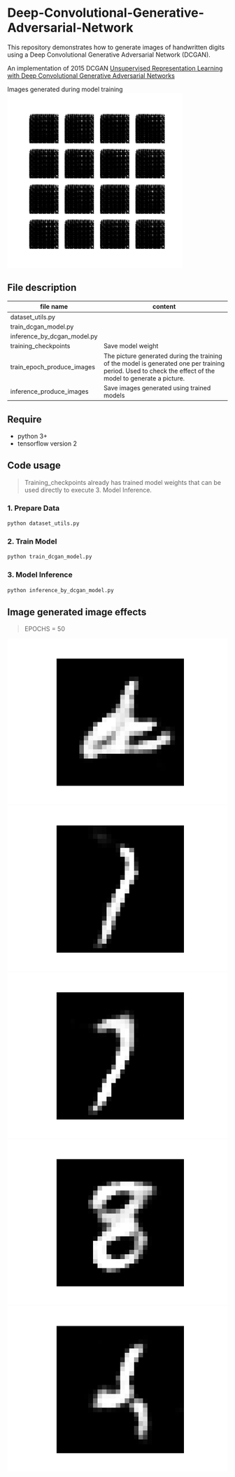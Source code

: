 # Deep-Convolutional-Generative-Adversarial-Network
This repository demonstrates how to generate images of handwritten digits using a Deep Convolutional Generative Adversarial Network (DCGAN).

An implementation of 2015 DCGAN [Unsupervised Representation Learning with Deep Convolutional Generative Adversarial Networks](https://arxiv.org/abs/1511.06434)

Images generated during model training
![](dcgan.gif)

## File description

|file name|content|
|-|-|
|dataset_utils.py||
|train_dcgan_model.py||
|inference_by_dcgan_model.py||
|training_checkpoints|Save model weight|
|train_epoch_produce_images|The picture generated during the training of the model is generated one per training period. Used to check the effect of the model to generate a picture.|
|inference_produce_images|Save images generated using trained models|


## Require

+ python 3+
+ tensorflow version 2

## Code usage

> Training_checkpoints already has trained model weights that can be used directly to execute 3. Model Inference.

### 1. Prepare Data

```python
python dataset_utils.py
```

### 2. Train Model

```python
python train_dcgan_model.py
```

### 3. Model Inference

```python
python inference_by_dcgan_model.py
```

## Image generated image effects

>  EPOCHS = 50

![](inference_produce_images/0001.png)
![](inference_produce_images/0002.png)
![](inference_produce_images/0003.png)
![](inference_produce_images/0004.png)
![](inference_produce_images/0005.png)




